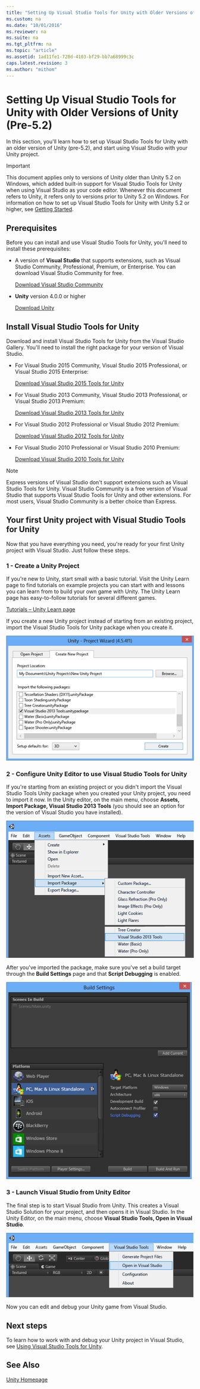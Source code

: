 ```yaml
---
title: "Setting Up Visual Studio Tools for Unity with Older Versions of Unity (Pre-5.2)"
ms.custom: na
ms.date: "10/01/2016"
ms.reviewer: na
ms.suite: na
ms.tgt_pltfrm: na
ms.topic: "article"
ms.assetid: 1ad11fe1-728d-4103-bf29-bb7a68999c3c
caps.latest.revision: 3
ms.author: "mithom"
---
```

# Setting Up Visual Studio Tools for Unity with Older Versions of Unity (Pre-5.2)
In this section, you'll learn how to set up Visual Studio Tools for Unity with an older version of Unity (pre-5.2), and start using Visual Studio with your Unity project.  
  
> [!IMPORTANT]
>  This document applies only to versions of Unity older than Unity 5.2 on Windows, which added built-in support for Visual Studio Tools for Unity when using Visual Studio as your code editor. Whenever this document refers to Unity, it refers only to versions prior to Unity 5.2 on Windows. For information on how to set up Visual Studio Tools for Unity with Unity 5.2 or higher, see [Getting Started](../Topic/Getting%20Started%20with%20Visual%20Studio%20Tools%20for%20Unity.md).  
  
## Prerequisites  
 Before you can install and use Visual Studio Tools for Unity, you'll need to install these prerequisites:  
  
-   A version of **Visual Studio** that supports extensions, such as Visual Studio Community, Professional, Premium, or Enterprise. You can download Visual Studio Community for free.  
  
     [Download Visual Studio Community](http://www.visualstudio.com/downloads/download-visual-studio-vs)  
  
-   **Unity** version 4.0.0 or higher  
  
     [Download Unity](https://unity3d.com/get-unity/download)  
  
## Install Visual Studio Tools for Unity  
 Download and install Visual Studio Tools for Unity from the Visual Studio Gallery. You'll need to install the right package for your version of Visual Studio.  
  
-   For Visual Studio 2015 Community, Visual Studio 2015 Professional, or Visual Studio 2015 Enterprise:  
  
     [Download Visual Studio 2015 Tools for Unity](https://visualstudiogallery.msdn.microsoft.com/8d26236e-4a64-4d64-8486-7df95156aba9)  
  
-   For Visual Studio 2013 Community, Visual Studio 2013 Professional, or Visual Studio 2013 Premium:  
  
     [Download Visual Studio 2013 Tools for Unity](https://visualstudiogallery.msdn.microsoft.com/20b80b8c-659b-45ef-96c1-437828fe7cf2)  
  
-   For Visual Studio 2012 Professional or Visual Studio 2012 Premium:  
  
     [Download Visual Studio 2012 Tools for Unity](https://visualstudiogallery.msdn.microsoft.com/7ab11d2a-f413-4ed6-b3de-ff1d05157714)  
  
-   For Visual Studio 2010 Professional or Visual Studio 2010 Premium:  
  
     [Download Visual Studio 2010 Tools for Unity](https://visualstudiogallery.msdn.microsoft.com/6e536faa-ce73-494a-a746-6a14753015f1)  
  
> [!NOTE]
>  Express versions of Visual Studio don't support extensions such as Visual Studio Tools for Unity. Visual Studio Community is a free version of Visual Studio that supports Visual Studio Tools for Unity and other extensions. For most users, Visual Studio Community is a better choice than Express.  
  
## Your first Unity project with Visual Studio Tools for Unity  
 Now that you have everything you need, you're ready for your first Unity project with Visual Studio. Just follow these steps.  
  
### 1 - Create a Unity Project  
 If you're new to Unity, start small with a basic tutorial. Visit the Unity Learn page to find tutorials on example projects you can start with and lessons you can learn from to build your own game with Unity. The Unity Learn page has easy-to-follow tutorials for several different games.  
  
 [Tutorials – Unity Learn page](http://unity3d.com/learn/tutorials/modules)  
  
 If you create a new Unity project instead of starting from an existing project, import the Visual Studio Tools for Unity package when you create it.  
  
 ![Create a new Unity project with the VSTU package.](../misc/media/vstu_configure_unity_import_vstu_new.png "vstu_configure_unity_import_vstu_new")  
  
### 2 - Configure Unity Editor to use Visual Studio Tools for Unity  
 If you're starting from an existing project or you didn't import the Visual Studio Tools Unity package when you created your Unity project, you need to import it now. In the Unity editor, on the main menu, choose **Assets, Import Package, Visual Studio 2013 Tools** (you should see an option for the version of Visual Studio you have installed).  
  
 ![Import the VSTU package into your Unity project.](../misc/media/vstu_configure_unity_import_vstu.png "vstu_configure_unity_import_vstu")  
  
 After you've imported the package, make sure you've set a build target through the **Build Settings** page and that **Script Debugging** is enabled.  
  
 ![Configure the Unity build settings for debugging.](../misc/media/vstu_debugging_build_settings.png "vstu_debugging_build_settings")  
  
### 3 - Launch Visual Studio from Unity Editor  
 The final step is to start Visual Studio from Unity. This creates a Visual Studio Solution for your project, and then opens it in Visual Studio. In the Unity Editor, on the main menu, choose **Visual Studio Tools, Open in Visual Studio**.  
  
 ![Open your unity project in Visual Studio.](../misc/media/vstu_configure_open_in_visual_studio.png "vstu_configure_open_in_visual_studio")  
  
 Now you can edit and debug your Unity game from Visual Studio.  
  
## Next steps  
 To learn how to work with and debug your Unity project in Visual Studio, see [Using Visual Studio Tools for Unity](../Topic/Using%20Visual%20Studio%20Tools%20for%20Unity.md).  
  
## See Also  
 [Unity Homepage](http://unity3d.com)